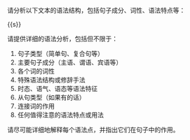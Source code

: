 请分析以下文本的语法结构，包括句子成分、词性、语法特点等：

{{s}}

请提供详细的语法分析，包括但不限于：
1. 句子类型（简单句、复合句等）
2. 主要句子成分（主语、谓语、宾语等）
3. 各个词的词性
4. 特殊语法结构或修辞手法
5. 时态、语气、语态等语法特征
6. 从句类型（如果有的话）
7. 连接词的作用
8. 任何值得注意的语法特点或用法

请尽可能详细地解释每个语法点，并指出它们在句子中的作用。